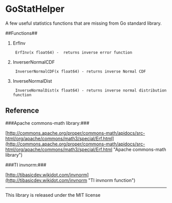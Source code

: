 # GoStatHelper
A few useful statistics functions that are missing from Go standard library.

##Functions##
1. ErfInv

		ErfInv(x float64) -  returns inverse error function
2. InverserNormalCDF
		
		InverserNormalCDF(x float64) - returns inverse Normal CDF

3. InverseNormalDist

		InverseNormalDist(x float64) - returns inverse normal distribution function

## Reference ##

###Apache commons-math library:###

[http://commons.apache.org/proper/commons-math/apidocs/src-html/org/apache/commons/math3/special/Erf.html](http://commons.apache.org/proper/commons-math/apidocs/src-html/org/apache/commons/math3/special/Erf.html "Apache commons-math library")

###TI invnorm:###

[http://tibasicdev.wikidot.com/invnorm](http://tibasicdev.wikidot.com/invnorm "TI invnorm function")


----------


This library is released under the MIT license